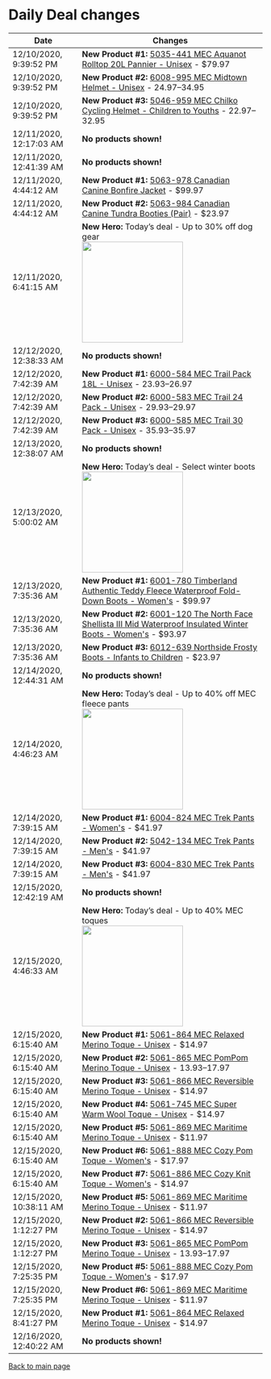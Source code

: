 # Daily Deal changes

| Date | Changes |
| --- | --- |
| 12/10/2020, 9:39:52 PM | **New Product #1:** [5035-441 MEC Aquanot Rolltop 20L Pannier - Unisex](/en/product/5035-441/Aquanot-Rolltop-20L-Pannier?colour=BK000) - $79.97 |
| 12/10/2020, 9:39:52 PM | **New Product #2:** [6008-995 MEC Midtown Helmet - Unisex](/en/product/6008-995/Midtown-Helmet?colour=DNV01) - $24.97–$34.95 |
| 12/10/2020, 9:39:52 PM | **New Product #3:** [5046-959 MEC Chilko Cycling Helmet - Children to Youths](/en/product/5046-959/Chilko-Cycling-Helmet?colour=BK000) - $22.97–$32.95 |
| 12/11/2020, 12:17:03 AM | **No products shown!** |
| 12/11/2020, 12:41:39 AM | **No products shown!** |
| 12/11/2020, 4:44:12 AM | **New Product #1:** [5063-978 Canadian Canine Bonfire Jacket](/en/product/5063-978/Bonfire-Jacket?colour=FRE17) - $99.97 |
| 12/11/2020, 4:44:12 AM | **New Product #2:** [5063-984 Canadian Canine Tundra Booties (Pair)](/en/product/5063-984/Tundra-Booties-%28Pair%29?colour=TIG01) - $23.97 |
| 12/11/2020, 6:41:15 AM | **New Hero:** Today’s deal - Up to 30% off dog gear <br /><img src='https://mec.imgix.net/medias/sys_master/images/images/h0e/h79/9153011286046/20-058-WildWeeks-web-D47-PLP-DailyDeals-5x2-Nov27-EN.jpg?w=800&h=800&auto=format&q=60' width='200' /> |
| 12/12/2020, 12:38:33 AM | **No products shown!** |
| 12/12/2020, 7:42:39 AM | **New Product #1:** [6000-584 MEC Trail Pack 18L - Unisex](/en/product/6000-584/Trail-Pack-18L?colour=AZR00) - $23.93–$26.97 |
| 12/12/2020, 7:42:39 AM | **New Product #2:** [6000-583 MEC Trail 24 Pack - Unisex](/en/product/6000-583/Trail-24-Pack?colour=PPL56) - $29.93–$29.97 |
| 12/12/2020, 7:42:39 AM | **New Product #3:** [6000-585 MEC Trail 30 Pack - Unisex](/en/product/6000-585/Trail-30-Pack?colour=PPL56) - $35.93–$35.97 |
| 12/13/2020, 12:38:07 AM | **No products shown!** |
| 12/13/2020, 5:00:02 AM | **New Hero:** Today’s deal - Select winter boots <br /><img src='https://mec.imgix.net/medias/sys_master/images/images/h0e/h79/9153011286046/20-058-WildWeeks-web-D47-PLP-DailyDeals-5x2-Nov27-EN.jpg?w=800&h=800&auto=format&q=60' width='200' /> |
| 12/13/2020, 7:35:36 AM | **New Product #1:** [6001-780 Timberland Authentic Teddy Fleece Waterproof Fold-Down Boots - Women's](/en/product/6001-780/Authentics-Teddy-Fleece-Waterproof-Fold-Down?colour=LBR00) - $99.97 |
| 12/13/2020, 7:35:36 AM | **New Product #2:** [6001-120 The North Face Shellista III Mid Waterproof Insulated Winter Boots - Women's](/en/product/6001-120/Shellista-III-Mid-Waterproof-Insulated-Winter?colour=BK970) - $93.97 |
| 12/13/2020, 7:35:36 AM | **New Product #3:** [6012-639 Northside Frosty Boots - Infants to Children](/en/product/6012-639/Frosty-Boots?colour=ONX00) - $23.97 |
| 12/14/2020, 12:44:31 AM | **No products shown!** |
| 12/14/2020, 4:46:23 AM | **New Hero:** Today’s deal - Up to 40% off MEC fleece pants <br /><img src='https://mec.imgix.net/medias/sys_master/images/images/h0e/h79/9153011286046/20-058-WildWeeks-web-D47-PLP-DailyDeals-5x2-Nov27-EN.jpg?w=800&h=800&auto=format&q=60' width='200' /> |
| 12/14/2020, 7:39:15 AM | **New Product #1:** [6004-824 MEC Trek Pants - Women's](/en/product/6004-824/Trek-Pants?colour=PNE00) - $41.97 |
| 12/14/2020, 7:39:15 AM | **New Product #2:** [5042-134 MEC Trek Pants - Men's](/en/product/5042-134/Trek-Pants?colour=BK000) - $41.97 |
| 12/14/2020, 7:39:15 AM | **New Product #3:** [6004-830 MEC Trek Pants - Men's](/en/product/6004-830/Trek-Pants?colour=PNE00) - $41.97 |
| 12/15/2020, 12:42:19 AM | **No products shown!** |
| 12/15/2020, 4:46:33 AM | **New Hero:** Today’s deal - Up to 40% MEC toques <br /><img src='https://mec.imgix.net/medias/sys_master/images/images/h0e/h79/9153011286046/20-058-WildWeeks-web-D47-PLP-DailyDeals-5x2-Nov27-EN.jpg?w=800&h=800&auto=format&q=60' width='200' /> |
| 12/15/2020, 6:15:40 AM | **New Product #1:** [5061-864 MEC Relaxed Merino Toque - Unisex](/en/product/5061-864/Relaxed-Merino-Toque?colour=SSB04) - $14.97 |
| 12/15/2020, 6:15:40 AM | **New Product #2:** [5061-865 MEC PomPom Merino Toque - Unisex](/en/product/5061-865/PomPom-Merino-Toque?colour=GBH02) - $13.93–$17.97 |
| 12/15/2020, 6:15:40 AM | **New Product #3:** [5061-866 MEC Reversible Merino Toque - Unisex](/en/product/5061-866/Reversible-Merino-Toque?colour=ASF01) - $14.97 |
| 12/15/2020, 6:15:40 AM | **New Product #4:** [5061-745 MEC Super Warm Wool Toque - Unisex](/en/product/5061-745/Super-Warm-Wool-Toque?colour=PINE9) - $14.97 |
| 12/15/2020, 6:15:40 AM | **New Product #5:** [5061-869 MEC Maritime Merino Toque - Unisex](/en/product/5061-869/Maritime-Merino-Toque?colour=HGH01) - $11.97 |
| 12/15/2020, 6:15:40 AM | **New Product #6:** [5061-888 MEC Cozy Pom Toque - Women's](/en/product/5061-888/Cozy-Pom-Toque?colour=PHE19) - $17.97 |
| 12/15/2020, 6:15:40 AM | **New Product #7:** [5061-886 MEC Cozy Knit Toque - Women's](/en/product/5061-886/Cozy-Knit-Toque?colour=SQH01) - $14.97 |
| 12/15/2020, 10:38:11 AM | **New Product #5:** [5061-869 MEC Maritime Merino Toque - Unisex](/en/product/5061-869/Maritime-Merino-Toque?colour=BK000) - $11.97 |
| 12/15/2020, 1:12:27 PM | **New Product #2:** [5061-866 MEC Reversible Merino Toque - Unisex](/en/product/5061-866/Reversible-Merino-Toque?colour=ASF01) - $14.97 |
| 12/15/2020, 1:12:27 PM | **New Product #3:** [5061-865 MEC PomPom Merino Toque - Unisex](/en/product/5061-865/PomPom-Merino-Toque?colour=GBH02) - $13.93–$17.97 |
| 12/15/2020, 7:25:35 PM | **New Product #5:** [5061-888 MEC Cozy Pom Toque - Women's](/en/product/5061-888/Cozy-Pom-Toque?colour=PHE19) - $17.97 |
| 12/15/2020, 7:25:35 PM | **New Product #6:** [5061-869 MEC Maritime Merino Toque - Unisex](/en/product/5061-869/Maritime-Merino-Toque?colour=BK000) - $11.97 |
| 12/15/2020, 8:41:27 PM | **New Product #1:** [5061-864 MEC Relaxed Merino Toque - Unisex](/en/product/5061-864/Relaxed-Merino-Toque?colour=GRO02) - $14.97 |
| 12/16/2020, 12:40:22 AM | **No products shown!** |

[Back to main page](index.md)